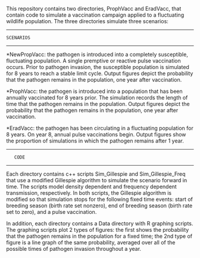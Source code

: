This repository contains two directories, ProphVacc and EradVacc, that
contain code to simulate a vaccination campaign applied to a
fluctuating wildlife population. The three directories simulate three 
scenarios: 

******************
    SCENARIOS 
******************

*NewPropVacc: the pathogen is introduced into a completely susceptible, fluctuating population. A single premptive or reactive pulse vaccination occurs. Prior to pathogen invasion, the susceptible population is simulated for 8 years to reach a stable limit cycle. Output figures depict the probability that the pathogen remains in the population, one year after vaccination.  

*ProphVacc: the pathogen is introduced into a population that has been annually vaccinated for 8 years prior. The simulation records the length of time that the pathogen remains in the population. Output figures depict the probability that the pathogen remains in the population, one year after vaccination.  

*EradVacc: the pathogen has been circulating in a fluctuating population for 8 years. On year 8, annual pulse vaccinations begin. Output figures show the proportion of simulations in which the pathogen remains after 1 year.   


******************
       CODE
******************

Each directory contains c++ scripts Sim_Gillespie and Sim_Gillespie_Freq that use a modified Gillespie algorithm to simulate the scenario forward in time. The scripts model density dependent and frequency dependent transmission, respectively. In both scripts, the Gillespie algorithm is modified so that simulation stops for the following fixed time events: start of breeding season (birth rate set nonzero), end of breeding season (birth rate set to zero), and a pulse vaccination. 

In addition, each directory contains a Data directory with R graphing scripts. The graphing scripts plot 2 types of figures: the first shows the probability that the pathogen remains in the population for a fixed time; the 2nd type of figure is a line graph of the same probability, averaged over all of the possible times of pathogen invasion throughout a year. 

